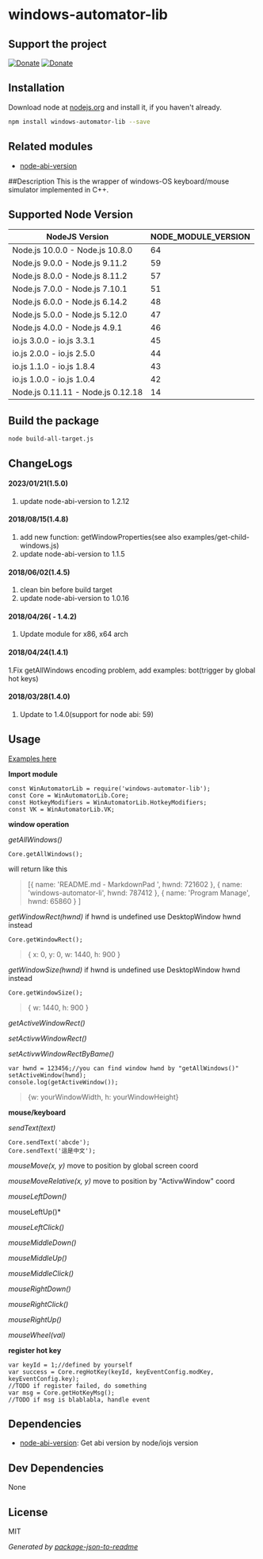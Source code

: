 # windows-automator-lib 

## Support the project

[![Donate](https://img.shields.io/badge/Donate-PayPal-green.svg)](https://www.paypal.me/samick17)
[![Donate](https://img.shields.io/badge/Donate-BuyMeCoffee-Blue.svg)](https://www.buymeacoffee.com/samick)

## Installation

Download node at [nodejs.org](http://nodejs.org) and install it, if you haven't already.

```sh
npm install windows-automator-lib --save
```

## Related modules

 - [node-abi-version](https://www.npmjs.com/package/node-abi-version)

##Description
This is the wrapper of windows-OS keyboard/mouse simulator implemented in C++.

## Supported Node Version

<table>
	<tr>
		<th><div>NodeJS Version</div></th>
		<th><div>NODE_MODULE_VERSION</div></th>
	</tr>
	<tbody>
		<tr><td><div>Node.js 10.0.0	 - Node.js 10.8.0</div></td><td><div>64</div></td></tr>
		<tr><td><div>Node.js 9.0.0 - Node.js 9.11.2</div></td><td><div>59</div></td></tr>
		<tr><td><div>Node.js 8.0.0 - Node.js 8.11.2</div></td><td><div>57</div></td></tr>
		<tr><td><div>Node.js 7.0.0 - Node.js 7.10.1</div></td><td><div>51</div></td></tr>
		<tr><td><div>Node.js 6.0.0 - Node.js 6.14.2</div></td><td><div>48</div></td></tr>
		<tr><td><div>Node.js 5.0.0 - Node.js 5.12.0</div></td><td><div>47</div></td></tr>
		<tr><td><div>Node.js 4.0.0 - Node.js 4.9.1</div></td><td><div>46</div></td></tr>
		<tr><td><div>io.js 3.0.0 - io.js 3.3.1</div></td><td><div>45</div></td></tr>
		<tr><td><div>io.js 2.0.0 - io.js 2.5.0</div></td><td><div>44</div></td></tr>
		<tr><td><div>io.js 1.1.0 - io.js 1.8.4</div></td><td><div>43</div></td></tr>
		<tr><td><div>io.js 1.0.0 - io.js 1.0.4</div></td><td><div>42</div></td></tr>
		<tr><td><div>Node.js 0.11.11 - Node.js 0.12.18</div></td><td><div>14</div></td></tr>
	</tbody>
</table>

## Build the package

```shell
node build-all-target.js
```

## ChangeLogs

#### 2023/01/21(1.5.0)
1. update node-abi-version to 1.2.12

#### 2018/08/15(1.4.8)
1. add new function: getWindowProperties(see also examples/get-child-windows.js)
2. update node-abi-version to 1.1.5

#### 2018/06/02(1.4.5)
1. clean bin before build target
2. update node-abi-version to 1.0.16

#### 2018/04/26( - 1.4.2)
1. Update module for x86, x64 arch

#### 2018/04/24(1.4.1)
1.Fix getAllWindows encoding problem, add examples: bot(trigger by global hot keys)

#### 2018/03/28(1.4.0)
1. Update to 1.4.0(support for node abi: 59)

## Usage
[Examples here](https://github.com/samick17/windows-automator-lib/tree/master/examples)

  **Import module**

	const WinAutomatorLib = require('windows-automator-lib');
	const Core = WinAutomatorLib.Core;
	const HotkeyModifiers = WinAutomatorLib.HotkeyModifiers;
	const VK = WinAutomatorLib.VK;

  **window operation**

  *getAllWindows()*

	Core.getAllWindows();

will return like this

>[{ name: 'README.md - MarkdownPad ', hwnd: 721602 },
  { name: 'windows-automator-li', hwnd: 787412 },
  { name: 'Program Manage', hwnd: 65860 } ]

  *getWindowRect(hwnd)*
if hwnd is undefined use DesktopWindow hwnd instead

	Core.getWindowRect();

>{ x: 0, y: 0, w: 1440, h: 900 }

  *getWindowSize(hwnd)*
if hwnd is undefined use DesktopWindow hwnd instead

	Core.getWindowSize();

>{ w: 1440, h: 900 }


  *getActiveWindowRect()*

  *setActivwWindowRect()*

  *setActivwWindowRectByBame()*

	var hwnd = 123456;//you can find window hwnd by "getAllWindows()"
	setActiveWindow(hwnd);
	console.log(getActiveWindow());

>{w: yourWindowWidth, h: yourWindowHeight}


  **mouse/keyboard**

  *sendText(text)*

	Core.sendText('abcde');
	Core.sendText('這是中文');

  *mouseMove(x, y)*
move to position by global screen coord

  *mouseMoveRelative(x, y)*
move to position by "ActivwWindow" coord

  *mouseLeftDown()*

  mouseLeftUp()*

  *mouseLeftClick()*

  *mouseMiddleDown()*
  
  *mouseMiddleUp()*

  *mouseMiddleClick()*

  *mouseRightDown()*

  *mouseRightClick()*

  *mouseRightUp()*

  *mouseWheel(val)*

  **register hot key**

	var keyId = 1;//defined by yourself
	var success = Core.regHotKey(keyId, keyEventConfig.modKey, keyEventConfig.key);
	//TODO if register failed, do something
	var msg = Core.getHotKeyMsg();
	//TODO if msg is blablabla, handle event

## Dependencies

- [node-abi-version](https://github.com/samick17/windows-automator-lib): Get abi version by node/iojs version

## Dev Dependencies


None

## License

MIT

_Generated by [package-json-to-readme](https://github.com/zeke/package-json-to-readme)_
